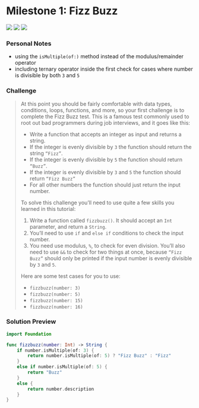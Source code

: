 # Milestone 1: Fizz Buzz

[![](https://img.shields.io/badge/Hacking%20with%20iOS-2019.10.26-36A9AE?logo=gumroad)](https://www.hackingwithswift.com/store/hacking-with-ios) [![](https://img.shields.io/badge/Xcode-11.3.1-3d8af0?logo=xcode)](#) [![](https://img.shields.io/badge/Swift-5.1-FA7343?logo=swift)](#)

### Personal Notes
- using the `isMultiple(of:)` method instead of the modulus/remainder operator
- including ternary operator inside the first check for cases where number is divisible by both `3` and `5`

### Challenge
> At this point you should be fairly comfortable with data types, conditions, loops, functions, and more, so your first challenge is to complete the Fizz Buzz test. This is a famous test commonly used to root out bad programmers during job interviews, and it goes like this:
>
> - Write a function that accepts an integer as input and returns a string.
> - If the integer is evenly divisible by `3` the function should return the string `“Fizz”`.
> - If the integer is evenly divisible by `5` the function should return `“Buzz”`.
> - If the integer is evenly divisible by `3` and `5` the function should return `“Fizz Buzz”`
> - For all other numbers the function should just return the input number.
>
> To solve this challenge you’ll need to use quite a few skills you learned in this tutorial:
>
> 1. Write a function called `fizzbuzz()`. It should accept an `Int` parameter, and return a `String`.
> 2. You’ll need to use `if` and `else if` conditions to check the input number.
> 3. You need use modulus, `%`, to check for even division. You’ll also need to use `&&` to check for two things at once, because `“Fizz Buzz”` should only be printed if the input number is evenly divisible by `3` and `5`.
>
> Here are some test cases for you to use:
>
> - `fizzbuzz(number: 3)`
> - `fizzbuzz(number: 5)`
> - `fizzbuzz(number: 15)`
> - `fizzbuzz(number: 16)`

### Solution Preview
```swift
import Foundation

func fizzbuzz(number: Int) -> String {
    if number.isMultiple(of: 3) {
        return number.isMultiple(of: 5) ? "Fizz Buzz" : "Fizz"
    }
    else if number.isMultiple(of: 5) {
        return "Buzz"
    }
    else {
        return number.description
    }
}
```
